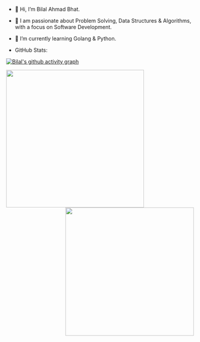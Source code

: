 - 👋 Hi, I’m Bilal Ahmad Bhat.
- 👀 I am passionate about Problem Solving, Data Structures & Algorithms, with a focus on Software Development.
- 🌱 I’m currently learning Golang & Python.




- GitHub Stats:

[![Bilal's github activity graph](https://github-readme-activity-graph.vercel.app/graph?username=bilalqv&bg_color=2f4f4f&color=F5DEB3&line=ff0065&point=00f800&area=true)](https://github.com/ashiqYousuf/github-readme-activity-graph)

<!--- [![GitHub Streak](https://streak-stats.demolab.com?user=bilalqv&theme=gruvbox)](https://git.io/streak-stats) --->

<img align='left' width="370" src="https://streak-stats.demolab.com?user=bilalqv&theme=gruvbox">

<img align='right' width="345" src="https://github-readme-stats.vercel.app/api?username=bilalqv&count_private=true&show_icons=true&theme=cobalt">

<!---
crediblebilal/crediblebilal is a ✨ special ✨ repository because its `README.md` (this file) appears on your GitHub profile.
You can click the Preview link to take a look at your changes.
--->
